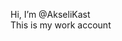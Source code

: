 Hi, I’m @AkseliKast  
This is my work account


<!---
AkseliKast/AkseliKast is a ✨ special ✨ repository because its `README.md` (this file) appears on your GitHub profile.
You can click the Preview link to take a look at your changes.
--->
